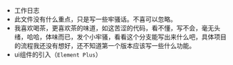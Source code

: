 - 工作日志
- 此文件没有什么重点，只是写一些牢骚话。不喜可以忽略。
- 我喜欢喝茶，更喜欢茶的味道，如这苦涩的代码，看不懂，写不会，毫无头绪，哈哈，体味而已，发个小牢骚，看看这个分支能写出来什么吧，具体项目的流程我还没有想好，还不知道第一个版本应该写一些什么功能。
- ui组件的引入（`Element Plus`）

